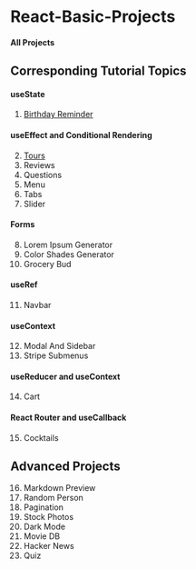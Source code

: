 # React-Basic-Projects


#### All Projects

<!-- [Projects Site]() -->

## Corresponding Tutorial Topics

#### useState

1. [Birthday Reminder](https://romantic-liskov-8b9ef3.netlify.app/)

#### useEffect and Conditional Rendering

2. [Tours](https://trips-listing.netlify.app/)
3. Reviews
4. Questions
5. Menu
6. Tabs
7. Slider

#### Forms

8. Lorem Ipsum Generator
9. Color Shades Generator
10. Grocery Bud

#### useRef

11. Navbar

#### useContext

12. Modal And Sidebar
13. Stripe Submenus

#### useReducer and useContext

14. Cart

#### React Router and useCallback

15. Cocktails

## Advanced Projects 

16. Markdown Preview
17. Random Person
18. Pagination
19. Stock Photos
20. Dark Mode
21. Movie DB
22. Hacker News
23. Quiz
